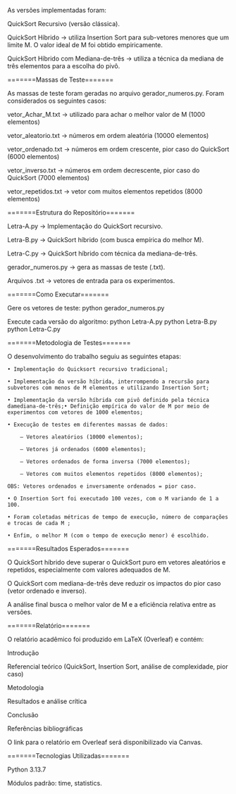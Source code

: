 As versões implementadas foram:

QuickSort Recursivo (versão clássica).

QuickSort Híbrido → utiliza Insertion Sort para sub-vetores menores que um limite M. O valor ideal de M foi obtido empiricamente.

QuickSort Híbrido com Mediana-de-três → utiliza a técnica da mediana de três elementos para a escolha do pivô.

=======Massas de Teste=======

As massas de teste foram geradas no arquivo gerador_numeros.py. Foram considerados os seguintes casos:

vetor_Achar_M.txt → utilizado para achar o melhor valor de M (1000 elementos)

vetor_aleatorio.txt → números em ordem aleatória (10000 elementos)

vetor_ordenado.txt → números em ordem crescente, pior caso do QuickSort (6000 elementos)

vetor_inverso.txt → números em ordem decrescente, pior caso do QuickSort (7000 elementos)

vetor_repetidos.txt → vetor com muitos elementos repetidos (8000 elementos)

=======Estrutura do Repositório=======

Letra-A.py → Implementação do QuickSort recursivo.

Letra-B.py → QuickSort híbrido (com busca empírica do melhor M).

Letra-C.py → QuickSort híbrido com técnica da mediana-de-três.

gerador_numeros.py → gera as massas de teste (.txt).

Arquivos .txt → vetores de entrada para os experimentos.

=======Como Executar=======

Gere os vetores de teste:
python gerador_numeros.py

Execute cada versão do algoritmo:
python Letra-A.py
python Letra-B.py
python Letra-C.py

=======Metodologia de Testes=======

O desenvolvimento do trabalho seguiu as seguintes etapas:

    • Implementação do Quicksort recursivo tradicional;
    
    • Implementação da versão híbrida, interrompendo a recursão para subvetores com menos de M elementos e utilizando Insertion Sort;
    
    • Implementação da versão híbrida com pivô definido pela técnica damediana-de-três;• Definição empírica do valor de M por meio de experimentos com vetores de 1000 elementos;
    
    • Execução de testes em diferentes massas de dados:
    
        – Vetores aleatórios (10000 elementos);
        
        – Vetores já ordenados (6000 elementos);
        
        – Vetores ordenados de forma inversa (7000 elementos);
        
        – Vetores com muitos elementos repetidos (8000 elementos);
        
    OBS: Vetores ordenados e inversamente ordenados = pior caso.
    
    • O Insertion Sort foi executado 100 vezes, com o M variando de 1 a 100.
    
    • Foram coletadas métricas de tempo de execução, número de comparações e trocas de cada M ;
    
    • Enfim, o melhor M (com o tempo de execução menor) é escolhido.
=======Resultados Esperados=======

O QuickSort híbrido deve superar o QuickSort puro em vetores aleatórios e repetidos, especialmente com valores adequados de M.

O QuickSort com mediana-de-três deve reduzir os impactos do pior caso (vetor ordenado e inverso).

A análise final busca o melhor valor de M e a eficiência relativa entre as versões.

=======Relatório=======

O relatório acadêmico foi produzido em LaTeX (Overleaf) e contém:

Introdução

Referencial teórico (QuickSort, Insertion Sort, análise de complexidade, pior caso)

Metodologia

Resultados e análise crítica

Conclusão

Referências bibliográficas

O link para o relatório em Overleaf será disponibilizado via Canvas.

=======Tecnologias Utilizadas=======

Python 3.13.7

Módulos padrão: time, statistics.









